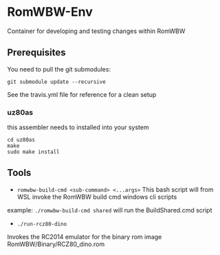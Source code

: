 # RomWBW-Env
Container for developing and testing changes within RomWBW

## Prerequisites

You need to pull the git submodules:

`git submodule update --recursive`

See the travis.yml file for reference for a clean setup

### uz80as

this assembler needs to installed into your system

```
cd uz80as
make
sudo make install
```

## Tools

* `romwbw-build-cmd <sub-command> <...args>`
This bash script will from WSL invoke the RomWBW build cmd windows cli scripts

example: `./romwbw-build-cmd shared` will run the BuildShared.cmd script


* `./run-rcz80-dino`

Invokes the RC2014 emulator for the binary rom image RomWBW/Binary/RCZ80_dino.rom

